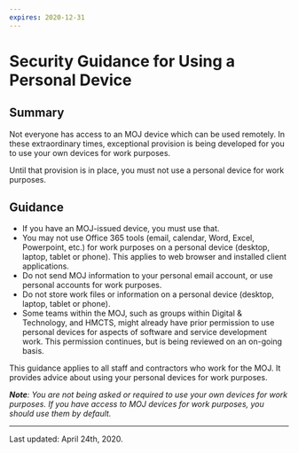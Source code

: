 ```yaml
---
expires: 2020-12-31
---
```

# Security Guidance for Using a Personal Device

## Summary

Not everyone has access to an MOJ device which can be used remotely. In these extraordinary times, exceptional provision is being developed for you to use your own devices for work purposes.

Until that provision is in place, you must not use a personal device for work purposes.

## Guidance

- If you have an MOJ-issued device, you must use that.
- You may not use Office 365 tools (email, calendar, Word, Excel, Powerpoint, etc.) for work purposes on a personal device (desktop, laptop, tablet or phone). This applies to web browser and installed client applications.
- Do not send MOJ information to your personal email account, or use personal accounts for work purposes.
- Do not store work files or information on a personal device (desktop, laptop, tablet or phone).
- Some teams within the MOJ, such as groups within Digital & Technology, and HMCTS, might already have prior permission to use personal devices for aspects of software and service development work. This permission continues, but is being reviewed on an on-going basis.

This guidance applies to all staff and contractors who work for the MOJ. It provides advice about using your personal devices for work purposes.

_**Note**: You are not being asked or required to use your own devices for work purposes. If you have access to MOJ devices for work purposes, you should use them by default._

---

Last updated: April 24th, 2020.
